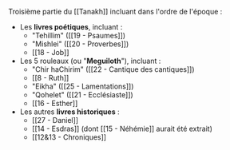 Troisième partie du [[Tanakh]] incluant dans l'ordre de l'époque :
- Les **livres poétiques**, incluant :
	- "Tehillim" ([[19 - Psaumes]])
	- "Mishlei" ([[20 - Proverbes]])
	- [[18 - Job]]
- Les 5 rouleaux (ou "**Meguiloth**"), incluant :
	- "Chir haChirim" ([[22 - Cantique des cantiques]])
	- [[8 - Ruth]]
	- "Eikha" ([[25 - Lamentations]])
	- "Qohelet" ([[21 - Ecclésiaste]])
	- [[16 - Esther]]
- Les autres **livres historiques** :
	- [[27 - Daniel]]
	- [[14 - Esdras]] (dont [[15 - Néhémie]] aurait été extrait)
	- [[12&13 - Chroniques]]